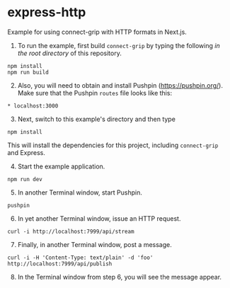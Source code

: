 # express-http

Example for using connect-grip with HTTP formats in Next.js.

1. To run the example, first build `connect-grip` by typing the following _in the root directory_
of this repository.
```
npm install
npm run build
```

2. Also, you will need to obtain and install Pushpin (https://pushpin.org/). Make sure that the
Pushpin `routes` file looks like this:
```
* localhost:3000
```

3. Next, switch to this example's directory and then type
```
npm install
```

This will install the dependencies for this project, including `connect-grip` and Express.

4. Start the example application.
```
npm run dev
```

5. In another Terminal window, start Pushpin.
```
pushpin
```

6. In yet another Terminal window, issue an HTTP request.
```
curl -i http://localhost:7999/api/stream
```

7. Finally, in another Terminal window, post a message.
```
curl -i -H 'Content-Type: text/plain' -d 'foo' http://localhost:7999/api/publish
```

8. In the Terminal window from step 6, you will see the message appear. 
